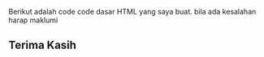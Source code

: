 <p> Berikut adalah code code dasar HTML yang saya buat. bila ada kesalahan harap maklumi </p>
<h2> Terima Kasih </h2>
